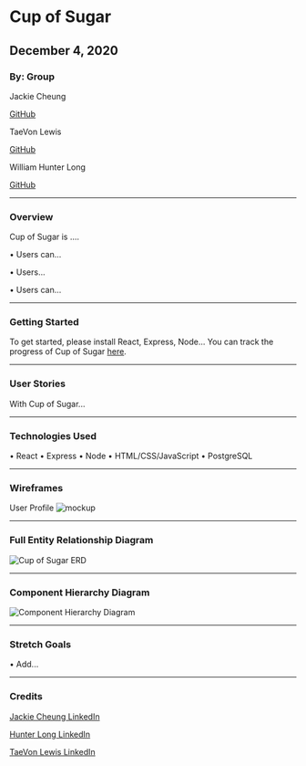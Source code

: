 # Cup of Sugar

## December 4, 2020

### By: Group

Jackie Cheung

[GitHub](https://github.com/jackcheung56)

TaeVon Lewis

[GitHub](https://github.com/lewist13)

William Hunter Long

[GitHub](https://github.com/whlong1)
*** 

### Overview

Cup of Sugar is ....

• Users can...

• Users...

• Users can...

---


### Getting Started

To get started, please install React, Express, Node... 
You can track the progress of Cup of Sugar [here](https://trello.com/b/BRWvHTLO/cup-of-sugar). 

***

### User Stories

With Cup of Sugar...

***

### Technologies Used

• React
• Express
• Node
• HTML/CSS/JavaScript
• PostgreSQL

---

### Wireframes

User Profile
![mockup](https://i.imgur.com/AoIOBCh.png)

---

### Full Entity Relationship Diagram

![Cup of Sugar ERD](https://i.imgur.com/23xQIsN.png)

---

### Component Hierarchy Diagram

![Component Hierarchy Diagram](link)

---


### Stretch Goals

• Add...

---

### Credits


[Jackie Cheung LinkedIn](https://www.linkedin.com/in/jackiecheung/)

[Hunter Long LinkedIn](https://www.linkedin.com/in/william-hunter-long/)

[TaeVon Lewis LinkedIn](https://www.linkedin.com/in/taevonlewis/)




